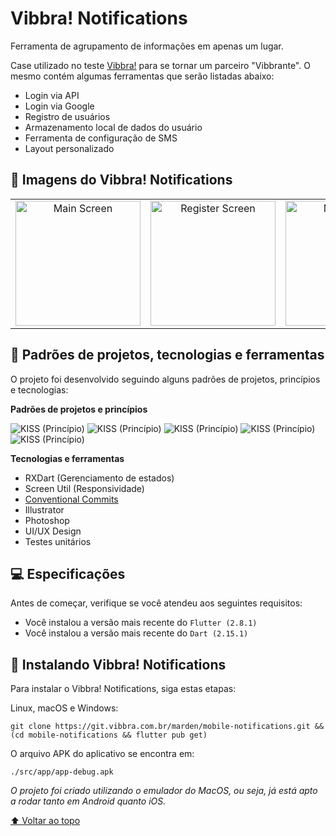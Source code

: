 
# Vibbra! Notifications

Ferramenta de agrupamento de informações em apenas um lugar.

Case utilizado no teste [Vibbra!](https://www.vibbra.com.br/) para se tornar um parceiro "Vibbrante". O mesmo contém algumas ferramentas que serão listadas abaixo:

- Login via API
- Login via Google
- Registro de usuários
- Armazenamento local de dados do usuário
- Ferramenta de configuração de SMS
-  Layout personalizado

## 🚀 Imagens do Vibbra! Notifications

<table>
  <tr>
        <td align="center">
     <img src="https://i.imgur.com/u9sNzQc.png" width="200px;" alt="Main Screen"/><br>
   </td>
       <td align="center">
     <img src="https://i.imgur.com/n1X908j.png" width="200px;" alt="Register Screen"/><br>
   </td>
       <td align="center">
     <img src="https://i.imgur.com/oOxqvlK_d.webp?maxwidth=760&fidelity=grand" width="200px;" alt="Main Screen"/><br>
   </td>
       <td align="center">
     <img src="https://i.imgur.com/Kwv6bUh_d.webp?maxwidth=760&fidelity=grand" width="200px;" alt="SMS Settings"/><br>
   </td>
      </td>  </tr>
</table>

## 🧐 Padrões de projetos, tecnologias e ferramentas

O projeto foi desenvolvido seguindo alguns padrões de projetos, princípios e tecnologias:

**Padrões de projetos e princípios**
<br>

![KISS (Princípio)](https://img.shields.io/badge/Arquitetura-Clean%20Architecture-00599C)
![KISS (Princípio)](https://img.shields.io/badge/Princ%C3%ADpio%20-Single%20Responsibility-00599C)
![KISS (Princípio)](https://img.shields.io/badge/Princ%C3%ADpio%20-KISS-00599C)
![KISS (Princípio)](https://img.shields.io/badge/Design%20Pattern-Factory-00599C)
![KISS (Princípio)](https://img.shields.io/badge/Design%20Pattern-Builder-00599C)

**Tecnologias e ferramentas**
- RXDart (Gerenciamento de estados)
- Screen Util (Responsividade)
- [Conventional Commits](https://www.conventionalcommits.org/)
- Illustrator
- Photoshop
- UI/UX Design
- Testes unitários


## 💻 Especificações

Antes de começar, verifique se você atendeu aos seguintes requisitos:
* Você instalou a versão mais recente do `Flutter (2.8.1)`
* Você instalou a versão mais recente do `Dart (2.15.1)`

## 🚀 Instalando Vibbra! Notifications

Para instalar o Vibbra! Notifications, siga estas etapas:

Linux, macOS e Windows:
```
git clone https://git.vibbra.com.br/marden/mobile-notifications.git && (cd mobile-notifications && flutter pub get)
```

O arquivo APK do aplicativo se encontra em:
```
./src/app/app-debug.apk
```
*O projeto foi criado utilizando o emulador do MacOS, ou seja, já está apto a rodar tanto em Android quanto iOS.*




[⬆ Voltar ao topo](#readme)<br>
